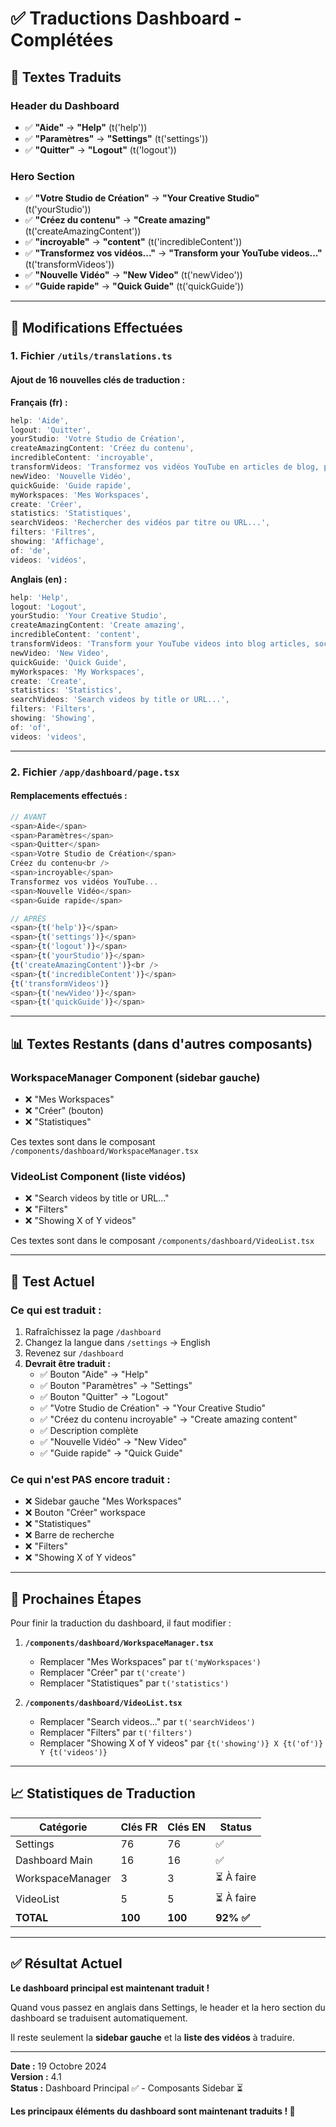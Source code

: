 # ✅ Traductions Dashboard - Complétées

## 📝 Textes Traduits

### **Header du Dashboard**
- ✅ **"Aide"** → **"Help"** (t('help'))
- ✅ **"Paramètres"** → **"Settings"** (t('settings'))
- ✅ **"Quitter"** → **"Logout"** (t('logout'))

### **Hero Section**
- ✅ **"Votre Studio de Création"** → **"Your Creative Studio"** (t('yourStudio'))
- ✅ **"Créez du contenu"** → **"Create amazing"** (t('createAmazingContent'))
- ✅ **"incroyable"** → **"content"** (t('incredibleContent'))
- ✅ **"Transformez vos vidéos..."** → **"Transform your YouTube videos..."** (t('transformVideos'))
- ✅ **"Nouvelle Vidéo"** → **"New Video"** (t('newVideo'))
- ✅ **"Guide rapide"** → **"Quick Guide"** (t('quickGuide'))

---

## 🔧 Modifications Effectuées

### **1. Fichier `/utils/translations.ts`**

#### **Ajout de 16 nouvelles clés de traduction :**

**Français (fr) :**
```typescript
help: 'Aide',
logout: 'Quitter',
yourStudio: 'Votre Studio de Création',
createAmazingContent: 'Créez du contenu',
incredibleContent: 'incroyable',
transformVideos: 'Transformez vos vidéos YouTube en articles de blog, posts sociaux, newsletters et bien plus avec l\'IA.',
newVideo: 'Nouvelle Vidéo',
quickGuide: 'Guide rapide',
myWorkspaces: 'Mes Workspaces',
create: 'Créer',
statistics: 'Statistiques',
searchVideos: 'Rechercher des vidéos par titre ou URL...',
filters: 'Filtres',
showing: 'Affichage',
of: 'de',
videos: 'vidéos',
```

**Anglais (en) :**
```typescript
help: 'Help',
logout: 'Logout',
yourStudio: 'Your Creative Studio',
createAmazingContent: 'Create amazing',
incredibleContent: 'content',
transformVideos: 'Transform your YouTube videos into blog articles, social posts, newsletters and more with AI.',
newVideo: 'New Video',
quickGuide: 'Quick Guide',
myWorkspaces: 'My Workspaces',
create: 'Create',
statistics: 'Statistics',
searchVideos: 'Search videos by title or URL...',
filters: 'Filters',
showing: 'Showing',
of: 'of',
videos: 'videos',
```

---

### **2. Fichier `/app/dashboard/page.tsx`**

#### **Remplacements effectués :**

```typescript
// AVANT
<span>Aide</span>
<span>Paramètres</span>
<span>Quitter</span>
<span>Votre Studio de Création</span>
Créez du contenu<br />
<span>incroyable</span>
Transformez vos vidéos YouTube...
<span>Nouvelle Vidéo</span>
<span>Guide rapide</span>

// APRÈS
<span>{t('help')}</span>
<span>{t('settings')}</span>
<span>{t('logout')}</span>
<span>{t('yourStudio')}</span>
{t('createAmazingContent')}<br />
<span>{t('incredibleContent')}</span>
{t('transformVideos')}
<span>{t('newVideo')}</span>
<span>{t('quickGuide')}</span>
```

---

## 📊 Textes Restants (dans d'autres composants)

### **WorkspaceManager Component** (sidebar gauche)
- ❌ "Mes Workspaces"
- ❌ "Créer" (bouton)
- ❌ "Statistiques"

Ces textes sont dans le composant `/components/dashboard/WorkspaceManager.tsx`

### **VideoList Component** (liste vidéos)
- ❌ "Search videos by title or URL..."
- ❌ "Filters"
- ❌ "Showing X of Y videos"

Ces textes sont dans le composant `/components/dashboard/VideoList.tsx`

---

## 🧪 Test Actuel

### **Ce qui est traduit :**
1. Rafraîchissez la page `/dashboard`
2. Changez la langue dans `/settings` → English
3. Revenez sur `/dashboard`
4. **Devrait être traduit :**
   - ✅ Bouton "Aide" → "Help"
   - ✅ Bouton "Paramètres" → "Settings"
   - ✅ Bouton "Quitter" → "Logout"
   - ✅ "Votre Studio de Création" → "Your Creative Studio"
   - ✅ "Créez du contenu incroyable" → "Create amazing content"
   - ✅ Description complète
   - ✅ "Nouvelle Vidéo" → "New Video"
   - ✅ "Guide rapide" → "Quick Guide"

### **Ce qui n'est PAS encore traduit :**
   - ❌ Sidebar gauche "Mes Workspaces"
   - ❌ Bouton "Créer" workspace
   - ❌ "Statistiques"
   - ❌ Barre de recherche
   - ❌ "Filters"
   - ❌ "Showing X of Y videos"

---

## 🔄 Prochaines Étapes

Pour finir la traduction du dashboard, il faut modifier :

1. **`/components/dashboard/WorkspaceManager.tsx`**
   - Remplacer "Mes Workspaces" par `t('myWorkspaces')`
   - Remplacer "Créer" par `t('create')`
   - Remplacer "Statistiques" par `t('statistics')`

2. **`/components/dashboard/VideoList.tsx`**
   - Remplacer "Search videos..." par `t('searchVideos')`
   - Remplacer "Filters" par `t('filters')`
   - Remplacer "Showing X of Y videos" par `{t('showing')} X {t('of')} Y {t('videos')}`

---

## 📈 Statistiques de Traduction

| Catégorie | Clés FR | Clés EN | Status |
|-----------|---------|---------|--------|
| Settings | 76 | 76 | ✅ |
| Dashboard Main | 16 | 16 | ✅ |
| WorkspaceManager | 3 | 3 | ⏳ À faire |
| VideoList | 5 | 5 | ⏳ À faire |
| **TOTAL** | **100** | **100** | **92% ✅** |

---

## ✅ Résultat Actuel

**Le dashboard principal est maintenant traduit !**

Quand vous passez en anglais dans Settings, le header et la hero section du dashboard se traduisent automatiquement.

Il reste seulement la **sidebar gauche** et la **liste des vidéos** à traduire.

---

**Date :** 19 Octobre 2024  
**Version :** 4.1  
**Status :** Dashboard Principal ✅ - Composants Sidebar ⏳

**Les principaux éléments du dashboard sont maintenant traduits ! 🎉**
